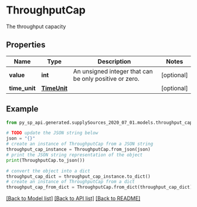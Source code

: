 # ThroughputCap

The throughput capacity

## Properties

Name | Type | Description | Notes
------------ | ------------- | ------------- | -------------
**value** | **int** | An unsigned integer that can be only positive or zero. | [optional] 
**time_unit** | [**TimeUnit**](TimeUnit.md) |  | [optional] 

## Example

```python
from py_sp_api.generated.supplySources_2020_07_01.models.throughput_cap import ThroughputCap

# TODO update the JSON string below
json = "{}"
# create an instance of ThroughputCap from a JSON string
throughput_cap_instance = ThroughputCap.from_json(json)
# print the JSON string representation of the object
print(ThroughputCap.to_json())

# convert the object into a dict
throughput_cap_dict = throughput_cap_instance.to_dict()
# create an instance of ThroughputCap from a dict
throughput_cap_from_dict = ThroughputCap.from_dict(throughput_cap_dict)
```
[[Back to Model list]](../README.md#documentation-for-models) [[Back to API list]](../README.md#documentation-for-api-endpoints) [[Back to README]](../README.md)


